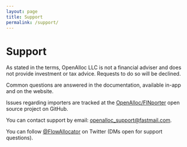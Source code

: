 ```yaml
---
layout: page
title: Support
permalink: /support/
---
```


# Support

As stated in the terms, OpenAlloc LLC is not a financial adviser and does not provide investment or tax advice. Requests to do so will be declined.

Common questions are answered in the documentation, available in-app and on the website.

Issues regarding importers are tracked at the [OpenAlloc/FINporter](https://github.com/open-portfolio/FINporter) open source project on GitHub.

You can contact support by email: [openalloc\_support@fastmail.com](mailto:openalloc_support@fastmail.com).

You can follow [@FlowAllocator](https://twitter.com/flowallocator) on Twitter (DMs open for support questions).


